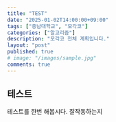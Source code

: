 ```yaml
---
title: "TEST"
date: "2025-01-02T14:00:00+09:00"
tags: ["충남대학교", "모각코"]
categories: ["알고리즘"]
description: "모각코 전체 계획입니다."
layout: "post"
published: true
# image: "/images/sample.jpg"
comments: true
---
```


## 테스트
테스트를 한번 해봅시다. 잘작동하는지